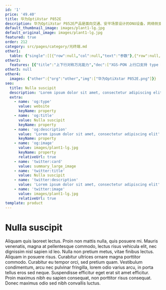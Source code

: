 ```yaml
---
id: '1'
price: '49.40'
title: 华为OptiXstar P852E
description: 华为OptiXstar P852E产品是面向交通、安平场景设计的ONU设备，网络侧支撑XGS-PON接入，用户侧支撑4个GE接口和1个GPON接口，为全光交通路口、道路等提供高清的视频回传、信号控制、物联网接入等服务。
default_thumbnail_image: images/plant1-lg.jpg
default_original_image: images/plant1-lg.jpg
featured: true
order: 212
category: src/pages/category/光终端.md
other1: 
  table: {"single":[[{"row":null,"col":null,"text":"参数"},{"row":null,"col":null,"text":"华为OptiXstar P852E"}],[{"row":null,"col":null,"text":"尺寸（高×宽×深）"},{"row":null,"col":null,"text":"250mmx180mmx43.6mm"}],[{"row":null,"col":null,"text":"重量（含遮阳罩）"},{"row":null,"col":null,"text":"<3kg"}],[{"row":null,"col":null,"text":"工作环境温度"},{"row":null,"col":null,"text":"-40~ +65°C"}],[{"row":null,"col":null,"text":"工作环境湿度"},{"row":null,"col":null,"text":"5% RH ～ 95% RH，非凝结"}],[{"row":null,"col":null,"text":"电源适配器额定输入范围"},{"row":null,"col":null,"text":"100-240 Vac，50/60 Hz"}],[{"row":null,"col":null,"text":"整机供电"},{"row":null,"col":null,"text":"11 ~ 14V（典型值 12 V）， 2A"}],[{"row":null,"col":null,"text":"防护等级"},{"row":null,"col":null,"text":"IP20"}],[{"row":null,"col":null,"text":"防雷规格"},{"row":null,"col":null,"text":"GE：共模 2.5kV\nAC 电源：共模 6kV，差模 6kV"}],[{"row":null,"col":null,"text":"额定输出总功率"},{"row":null,"col":null,"text":"9.3W"}],[{"row":null,"col":null,"text":"网络侧接口"},{"row":null,"col":null,"text":"XGS-PON"}],[{"row":null,"col":null,"text":"用户侧接口"},{"row":null,"col":null,"text":"1*GPON+4*GE"}],[{"row":null,"col":null,"text":"安装方式"},{"row":null,"col":null,"text":"室外网络箱安装"}],[{"row":null,"col":null,"text":"认证"},{"row":null,"col":null,"text":"CCC"}],[{"row":null,"col":null,"text":"XGS-PON接口"},{"row":null,"col":null,"text":"• SC/UPC\n• Class N1/N2/E1\n• 接收灵敏度： -28dBm\n• 波长：上行 1260-1280nm，下行 1575-1580nm\n• GEM Port 和 TCONT 之间灵活的映射\n• 认证方式： SN/Password/LOID\n• 支持上下行 FEC( Forward Error Correction)\n• 支持 SR、 NSR 的 DBA\n• 上下行速率：上行 9.95Gbps，下行9.95Gpbs\n• Type B 单归属和双归属"}],[{"row":null,"col":null,"text":"GPON 接口"},{"row":null,"col":null,"text":"• 遵循标准 ITU-T G.984.2\n• 传输速率： 下行速率2.488Gbit/s，上行速率1.244Gbit/s\n• 基于用户侧 GPON 口的 1:1VLAN/N:1 VLAN/VLAN 透传\n• 用户侧 GPON 口最多支持1：16 分光比，覆盖距离2KM\n\n说明\n目前 GPON 接口仅支持连接OptiXstar P603E 或 OptiXstar T672E-150G1 产品。"}],[{"row":null,"col":null,"text":"GE电接口"},{"row":null,"col":null,"text":"• GE 接口可作网络接口\n• 接口类型： RJ-45\n• 10/100/1000 Mbit/s 接口速率自适应\n• MDI/MDIX 自动配置\n• MAC 地址学习数配置\n• 基于以太口的 VLAN Tag/Tag 剥离\n• 1:1 VLAN/N:1 VLAN/VLAN 透传\n• QinQ VLAN"}]]}
other2:
  features: [{"title":"上下行对称万兆能力","dec":["XGS-PON 上行口支持 type B 单双归属业务保护；\n上下行速率：上行 9.95Gbps，下行9.95Gpbs"]},{"title":"用户侧GPON，拓展覆盖范围","dec":["基于用户侧GPON口的 1:1VLAN/N:1 VLAN/VLAN透传；\n用户侧GPON口最多支持1：16 分光比，覆盖距离2KM"]},{"title":"LAN/WAN自适应","dec":["用户侧以太口可以用于上行；\n网络改造场景，灵活接入上一级设备"]}]
other3: null
other4:
  images: {"other":{"org":"other","img":["华为OptiXstar P852E.png"]}}
seo:
  title: Nulla suscipit
  description: 'Lorem ipsum dolor sit amet, consectetur adipiscing elit'
  extra:
    - name: 'og:type'
      value: website
      keyName: property
    - name: 'og:title'
      value: Nulla suscipit
      keyName: property
    - name: 'og:description'
      value: 'Lorem ipsum dolor sit amet, consectetur adipiscing elit'
      keyName: property
    - name: 'og:image'
      value: images/plant1-lg.jpg
      keyName: property
      relativeUrl: true
    - name: 'twitter:card'
      value: summary_large_image
    - name: 'twitter:title'
      value: Nulla suscipit
    - name: 'twitter:description'
      value: 'Lorem ipsum dolor sit amet, consectetur adipiscing elit'
    - name: 'twitter:image'
      value: images/plant1-lg.jpg
      relativeUrl: true
template: product
---
```


# Nulla suscipit

Aliquam quis laoreet lectus. Proin non mattis nulla, quis posuere mi. Mauris venenatis, magna at pellentesque commodo, lectus risus vehicula elit, nec dignissim nisl sapien id leo. Nulla non pretium metus, vitae finibus lectus. Aliquam in posuere risus. Curabitur ultrices ornare magna porttitor commodo. Curabitur eu tempor orci, sed pretium quam. Vestibulum condimentum, arcu nec pulvinar fringilla, lorem odio varius arcu, in porta tellus eros sed neque. Suspendisse efficitur eget erat sit amet efficitur. Proin maximus nibh eu sapien consequat, non porttitor risus consequat. Donec maximus odio sed nibh convallis luctus.